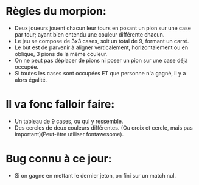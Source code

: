 # Règles du morpion:
- Deux joueurs jouent chacun leur tours en posant un pion sur une case par tour; ayant bien entendu une couleur différente chacun.
- Le jeu se compose de 3x3 cases, soit un total de 9, formant un carré.
- Le but est de parvenir à aligner verticalement, horizontalement ou en oblique, 3 pions de la même couleur.
- On ne peut pas déplacer de pions ni poser un pion sur une case déjà occupée.
- Si toutes les cases sont occupées ET que personne n'a gagné, il y a alors égalité.


# Il va fonc falloir faire:

- Un tableau de 9 cases, ou qui y ressemble.
- Des cercles de deux couleurs différentes. (Ou croix et cercle, mais pas important)(Peut-être utiliser fontawesome).

# Bug connu à ce jour:

- Si on gagne en mettant le dernier jeton, on fini sur un match nul.